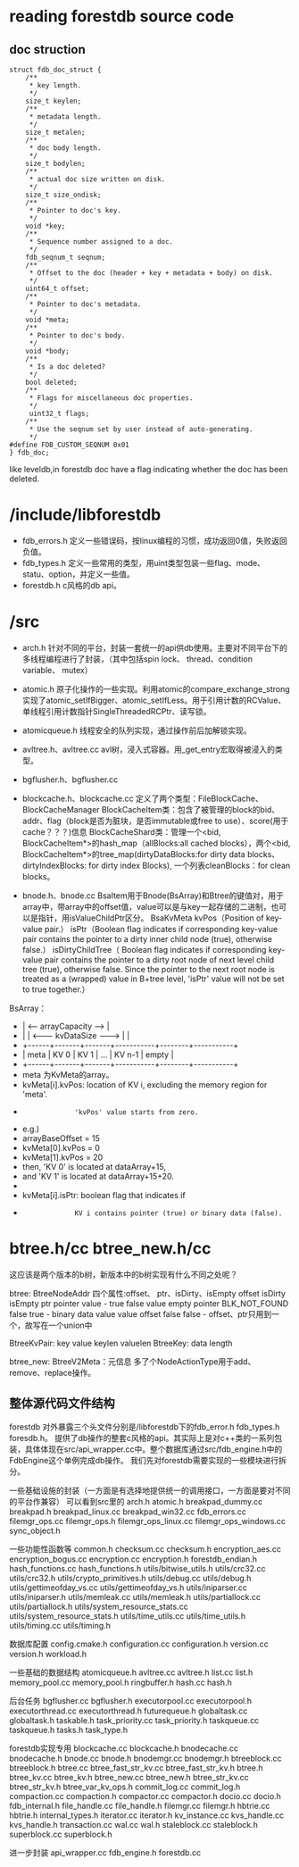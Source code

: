 # reading forestdb source code

## doc struction 
```
struct fdb_doc_struct {
    /**
     * key length.
     */
    size_t keylen;
    /**
     * metadata length.
     */
    size_t metalen;
    /**
     * doc body length.
     */
    size_t bodylen;
    /**
     * actual doc size written on disk.
     */
    size_t size_ondisk;
    /**
     * Pointer to doc's key.
     */
    void *key;
    /**
     * Sequence number assigned to a doc.
     */
    fdb_seqnum_t seqnum;
    /**
     * Offset to the doc (header + key + metadata + body) on disk.
     */
    uint64_t offset;
    /**
     * Pointer to doc's metadata.
     */
    void *meta;
    /**
     * Pointer to doc's body.
     */
    void *body;
    /**
     * Is a doc deleted?
     */
    bool deleted;
    /**
     * Flags for miscellaneous doc properties.
     */
     uint32_t flags;
    /**
     * Use the seqnum set by user instead of auto-generating.
     */
#define FDB_CUSTOM_SEQNUM 0x01
} fdb_doc;
```
like leveldb,in forestdb doc have a flag indicating whether the doc has been deleted.

# /include/libforestdb
 - fdb_errors.h 
定义一些错误码，按linux编程的习惯，成功返回0值，失败返回负值。
 - fdb_types.h
 定义一些常用的类型，用uint类型包装一些flag、mode、statu、option，并定义一些值。
 - forestdb.h
 c风格的db api。

# /src

- arch.h
 针对不同的平台，封装一套统一的api供db使用。主要对不同平台下的多线程编程进行了封装，（其中包括spin lock、 thread、condition variable、 mutex）
 - atomic.h
 原子化操作的一些实现。利用atomic的compare_exchange_strong实现了atomic_setIfBigger、atomic_setIfLess。用于引用计数的RCValue、单线程引用计数指针SingleThreadedRCPtr、读写锁。
 - atomicqueue.h
 线程安全的队列实现，通过操作前后加解锁实现。
 - avltree.h、avltree.cc
 avl树，浸入式容器。用_get_entry宏取得被浸入的类型。
 - bgflusher.h、bgflusher.cc

- blockcache.h、blockcache.cc
定义了两个类型：FileBlockCache、BlockCacheManager
BlockCacheItem类：包含了被管理的block的bid、addr、flag（block是否为脏块，是否immutable或free to use）、score(用于cache？？？)信息
BlockCacheShard类：管理一个<bid, BlockCacheItem*>的hash_map（allBlocks:all cached blocks），两个<bid, BlockCacheItem*>的tree_map(dirtyDataBlocks:for dirty data blocks、 dirtyIndexBlocks: for dirty index Blocks), 一个列表cleanBlocks：for clean blocks。

- bnode.h、bnode.cc
BsaItem用于Bnode(BsArray)和Btree的键值对，用于array中，带array中的offset值，value可以是与key一起存储的二进制，也可以是指针，用isValueChildPtr区分。
BsaKvMeta kvPos（Position of key-value pair.）
        isPtr（Boolean flag indicates if corresponding key-value pair contains the pointer to a dirty inner child node (true),  otherwise false.）
        isDirtyChildTree（  Boolean flag indicates if corresponding key-value pair  contains the pointer to a dirty root node of next level child  tree (true), otherwise false. Since the pointer to the next root  node is treated as a (wrapped) value in B+tree level, 'isPtr'  value will not be set to true together.）

BsArray：
 * | <--                  arrayCapacity                --> |
 * |      |  <---        kvDataSize      --->  |           |
 * +------+-------+-------+-----------+--------+-----------+
 * | meta |  KV 0 |  KV 1 |    ...    | KV n-1 |   empty   |
 * +------+-------+-------+-----------+--------+-----------+
 * meta 为KvMeta的array。
  * kvMeta[i].kvPos: location of KV i, excluding the memory region for 'meta'.
 *                  'kvPos' value starts from zero.
 *   e.g.)
 *   arrayBaseOffset = 15
 *   kvMeta[0].kvPos = 0
 *   kvMeta[1].kvPos = 20
 * then, 'KV 0' is located at dataArray+15,
 * and   'KV 1' is located at dataArray+15+20.
 *
 * kvMeta[i].isPtr: boolean flag that indicates if
 *                  KV i contains pointer (true) or binary data (false).

 # btree.h/cc btree_new.h/cc
这应该是两个版本的b树，新版本中的b树实现有什么不同之处呢？


btree:
BtreeNodeAddr 四个属性:offset、 ptr、isDirty、isEmpty
                 offset       isDirty    isEmpty   ptr
pointer value     -             true        false   value
empty pointer     BLK_NOT_FOUND  false       true    -
binary data value  value offset   false       false  -
offset、ptr只用到一个，故写在一个union中

BtreeKvPair: key value keylen valuelen
BtreeKey: data length

btree_new:
BtreeV2Meta：元信息
多了个NodeActionType用于add、remove、replace操作。


## 整体源代码文件结构
forestdb 对外暴露三个头文件分别是/libforestdb下的fdb_error.h fdb_types.h foresdb.h。
提供了db操作的整套c风格的api。其实际上是对c++类的一系列包装，具体体现在src/api_wrapper.cc中。整个数据库通过src/fdb_engine.h中的FdbEngine这个单例完成db操作。
我们先对forestdb需要实现的一些模块进行拆分。

一些基础设施的封装（一方面是有选择地提供统一的调用接口，一方面是要对不同的平台作兼容）
可以看到src里的
arch.h
atomic.h
breakpad_dummy.cc
breakpad.h
breakpad_linux.cc
breakpad_win32.cc
fdb_errors.cc
filemgr_ops.cc
filemgr_ops.h
filemgr_ops_linux.cc
filemgr_ops_windows.cc
sync_object.h

一些功能性函数等
common.h
checksum.cc
checksum.h
encryption_aes.cc
encryption_bogus.cc
encryption.cc
encryption.h
forestdb_endian.h
hash_functions.cc
hash_functions.h
utils/bitwise_utils.h
utils/crc32.cc
utils/crc32.h
utils/crypto_primitives.h
utils/debug.cc
utils/debug.h
utils/gettimeofday_vs.cc
utils/gettimeofday_vs.h
utils/iniparser.cc
utils/iniparser.h
utils/memleak.cc
utils/memleak.h
utils/partiallock.cc
utils/partiallock.h
utils/system_resource_stats.cc
utils/system_resource_stats.h
utils/time_utils.cc
utils/time_utils.h
utils/timing.cc
utils/timing.h

数据库配置
config.cmake.h
configuration.cc
configuration.h
version.cc
version.h
workload.h

一些基础的数据结构
atomicqueue.h
avltree.cc
avltree.h
list.cc
list.h
memory_pool.cc
memory_pool.h
ringbuffer.h
hash.cc
hash.h

后台任务
bgflusher.cc
bgflusher.h
executorpool.cc
executorpool.h
executorthread.cc
executorthread.h
futurequeue.h
globaltask.cc
globaltask.h
taskable.h
task_priority.cc
task_priority.h
taskqueue.cc
taskqueue.h
tasks.h
task_type.h

forestdb实现专用
blockcache.cc
blockcache.h
bnodecache.cc
bnodecache.h
bnode.cc
bnode.h
bnodemgr.cc
bnodemgr.h
btreeblock.cc
btreeblock.h
btree.cc
btree_fast_str_kv.cc
btree_fast_str_kv.h
btree.h
btree_kv.cc
btree_kv.h
btree_new.cc
btree_new.h
btree_str_kv.cc
btree_str_kv.h
btree_var_kv_ops.h
commit_log.cc
commit_log.h
compaction.cc
compaction.h
compactor.cc
compactor.h
docio.cc
docio.h
fdb_internal.h
file_handle.cc
file_handle.h
filemgr.cc
filemgr.h
hbtrie.cc
hbtrie.h
internal_types.h
iterator.cc
iterator.h
kv_instance.cc
kvs_handle.cc
kvs_handle.h
transaction.cc
wal.cc
wal.h
staleblock.cc
staleblock.h
superblock.cc
superblock.h

进一步封装
api_wrapper.cc
fdb_engine.h
forestdb.cc


